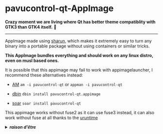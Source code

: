 # pavucontrol-qt-AppImage

**Crazy moment we are living where Qt has better theme compatiblity with GTK3 than GTK4 itself.** 🤣

---------------------------------------------------------------

AppImage made using [sharun](https://github.com/VHSgunzo/sharun), which makes it extremely easy to turn any binary into a portable package without using containers or similar tricks.

**This AppImage bundles everything and should work on any linux distro, even on musl based ones.**

It is possible that this appimage may fail to work with appimagelauncher, I recommend these alternatives instead: 

* [AM](https://github.com/ivan-hc/AM) `am -i pavucontrol-qt` or `appman -i pavucontrol-qt`

* [dbin](https://github.com/xplshn/dbin) `dbin install pavucontrol-qt.appimage`

* [soar](https://github.com/pkgforge/soar) `soar install pavucontrol-qt`

This appimage works without fuse2 as it can use fuse3 instead, it can also work without fuse at all thanks to the [uruntime](https://github.com/VHSgunzo/uruntime)

<details>
  <summary><b><i>raison d'être</i></b></summary>
    <img src="https://github.com/user-attachments/assets/d40067a6-37d2-4784-927c-2c7f7cc6104b" alt="Inspiration Image">
  </a>
</details>
